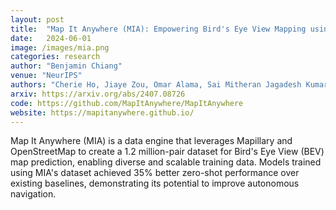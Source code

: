 ```yaml
---
layout: post
title:  "Map It Anywhere (MIA): Empowering Bird's Eye View Mapping using Large-scale Public Data"
date:   2024-06-01
image: /images/mia.png
categories: research
author: "Benjamin Chiang"
venue: "NeurIPS"
authors: "Cherie Ho, Jiaye Zou, Omar Alama, Sai Mitheran Jagadesh Kumar, <strong>Benjamin Chiang</strong>, Taneesh Gupta, Chen Wang, Nikhil Keetha, Katia Sycara, Sebastian Scherer"
arxiv: https://arxiv.org/abs/2407.08726
code: https://github.com/MapItAnywhere/MapItAnywhere
website: https://mapitanywhere.github.io/
---
```


Map It Anywhere (MIA) is a data engine that leverages Mapillary and OpenStreetMap to create a 1.2 million-pair dataset for Bird's Eye View (BEV) map prediction, enabling diverse and scalable training data. Models trained using MIA's dataset achieved 35% better zero-shot performance over existing baselines, demonstrating its potential to improve autonomous navigation.